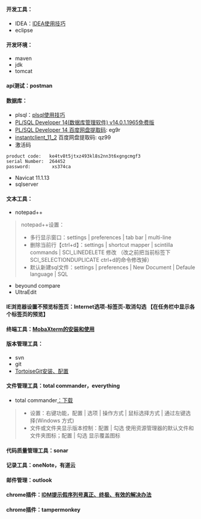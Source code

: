 #### 开发工具：
- IDEA：[IDEA使用技巧](https://blog.csdn.net/qq_41907418/article/details/102631494)
- eclipse
#### 开发环境：
- maven
- jdk
- tomcat

#### api测试：postman

#### 数据库：
- plsql：[plsql使用技巧](https://blog.csdn.net/qq_41907418/article/details/107129485)
- [PL/SQL Developer 14(数据库管理软件) v14.0.1.1965免费版](https://www.5down.net/soft/plsql-developer-14.html)
- [PL/SQL Developer 14 百度网盘提取码](https://pan.baidu.com/s/1Pz_hQYdzg8W5CGIbOM7DsA): eg9r
- [instantclient_11_2](https://pan.baidu.com/s/1_atW9ACGh4FUWeXDz5-GEQ) 百度网盘提取码: qz99
- 激活码
```
product code:   ke4tv8t5jtxz493kl8s2nn3t6xgngcmgf3
serial Number:  264452
password:        xs374ca
```

- Navicat 11.1.13
- sqlserver

#### 文本工具：
- notepad++
> notepad++设置：
> - 多行显示窗口：settings | preferences | tab bar | multi-line
> - 删除当前行【ctrl+d】：settings | shortcut mapper | scintilla commands | SCI_LINEDELETE 修改
（改之前把当前标签下SCI_SELECTIONDUPLICATE ctrl+d的命令修改掉）
> - 默认新建sql文件：settings | preferences | New Document | Defaule language | SQL

- beyound compare
- UltraEdit


#### IE浏览器设置不预览标签页：Internet选项-标签页-取消勾选 【在任务栏中显示各个标签页的预览】

#### 终端工具：[MobaXterm的安装和使用](https://www.cnblogs.com/cainiao-chuanqi/p/11366726.html)

#### 版本管理工具：
- svn
- git
- [TortoiseGit安装、配置](https://www.cnblogs.com/xiuxingzhe/p/9312929.html)

#### 文件管理工具：total commander，everything
- total commander[：下载](http://www.xue51.com/soft/16566.html)
>- 设置：右键功能，配置 | 选项 | 操作方式 | 鼠标选择方式 | 通过左键选择(Windows 方式)
>- 文件或文件夹显示版本控制：配置 | 勾选 使用资源管理器的默认文件和文件夹图标；配置 | 勾选 显示覆盖图标

#### 代码质量管理工具：sonar

#### 记录工具：oneNote，有道云

#### 邮件管理：outlook

#### chrome插件：[IDM提示假序列号真正、终极、有效的解决办法](https://jingyan.baidu.com/article/358570f60a708fce4724fc8d.html)
#### chrome插件：tampermonkey




